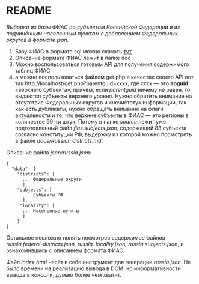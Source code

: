 # README

_Выборка из базы ФИАС по субъектам Российской Федерации и их подчинённым населенным пунктам с добавлением Федеральных округов в формате json._  

1. Базу ФИАС в формате sql можно скачать [тут](http://basicdata.ru/download/fias/)
2. Описание формата ФИАС лежит в папке doc
3. Можно воспользоваться готовым [API](http://basicdata.ru/api/fias/) для получения содержимого таблиц ФИАС
4. а можно воспользоваться файлом get.php в качестве своего API вот так http://localhost/get.php?parentguid=xxxx, где _xxxx_ — это __aoguid__ «верхнего субъекта», причём, если _parentguid_ ничему не равен, то выдаются субъекты верхнего уровня. Нужно обратить внимание на отсутствие Федеральных округов и «нечистоту» информации, так как есть дубликаты, нужно обращать внимание на флаги актуальности и то, что верхние субъекты в ФИАС — это регионы в количестве 99-ти штук. Потому в папке _source_ лежит уже подготовленный файл _fias.subjects.json_, содержащий 83 субъекта согласно конституции РФ, выдержку из которой можно посмотреть в файле _docs/Russian districts.md_.

Описание файла _json/russia.json_:

```
{
  "data": {
    "districts": [
      ... Федеральные округи
      ],
    "subjects": [
      ... Субъекты РФ
      ],
     "locality": [
      ... Населенные пункты
      ]
    }
}
```

Остальное несложно понять посмотрев содержимое файлов _russia.federal-districts.json, russia. locality.json, russia.subjects.json_, и ознакомившись с описанием формата ФИАС.

Файл _index.html_ несёт в себе инструмент для генерации _russia.json_. Не было времени на реализацию вывода в DOM, но информативности вывода в консоли, думаю более чем хватит.

